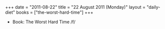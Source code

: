 +++
date = "2011-08-22"
title = "22 August 2011 (Monday)"
layout = "daily-diet"
books = ["the-worst-hard-time"]
+++


* Book: The Worst Hard Time /f/